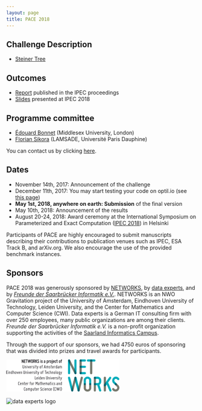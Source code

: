 ```yaml
---
layout: page
title: PACE 2018
---
```


## Challenge Description

-   [Steiner Tree](steiner-tree/)

## Outcomes

-   [Report](https://doi.org/10.4230/LIPIcs.IPEC.2018.26) published in the IPEC proceedings
-   [Slides](/files/PACE18-slides.pdf) presented at IPEC 2018


## Programme committee

-   [Édouard Bonnet](http://www.lamsade.dauphine.fr/~bonnet/) (Middlesex University, London)
-   [Florian Sikora](http://www.lamsade.dauphine.fr/~sikora/) (LAMSADE, Université Paris Dauphine)

You can contact us by clicking [here](mailto:edouard.bonnet@lamsade.dauphine.fr,florian.sikora@lamsade.dauphine.fr).


## Dates

-   November 14th, 2017: Announcement of the challenge
-   December 11th, 2017: You may start testing your code on optil.io (see [this page](/2017/12/12/PACE-2018-now-on-optil.io/))
-   **May 1st, 2018, anywhere on earth: Submission** of the final version
-   May 10th, 2018: Announcement of the results
-   August 20-24, 2018: Award ceremony at the International Symposium on Parameterized and Exact Computation ([IPEC 2018](http://algo2018.hiit.fi/ipec/)) in Helsinki

Participants of PACE are highly encouraged to submit manuscripts describing their contributions to publication venues such as IPEC, ESA Track B, and arXiv.org. We also encourage the use of the provided benchmark instances.



## Sponsors

PACE 2018 was generously sponsored by [NETWORKS](http://thenetworkcenter.nl/), by [data experts](https://www.data-experts.de/), and by [*Freunde der Saarbrücker Informatik e.V.*](https://fdsi.org/).
NETWORKS is an NWO Gravitation project of the University of Amsterdam, Eindhoven University of Technology, Leiden University, and the Center for Mathematics and Computer Science (CWI).
Data experts is a German IT consulting firm with over 250 employees, many public organizations are among their clients.
*Freunde der Saarbrücker Informatik e.V.* is a non-profit organization supporting the activities of the [Saarland Informatics Campus](https://saarland-informatics-campus.de/).

Through the support of our sponsors, we had 4750 euros of sponsoring that was divided into prizes and travel awards for participants.

<img src="/assets/img/networks-logopartners-lang-rgb-1000px.jpg" alt="NETWORKS logo" style="width: 300px;"/>

![data experts logo](https://www.data-experts.de/wp-content/themes/data-experts/img/data-experts-logo.svg)
